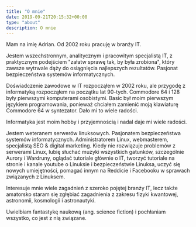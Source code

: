 ```yaml
---
title: "O mnie"
date: 2019-09-21T20:15:32+00:00 
type: "about"
description: O mnie
---
```


Mam na imię Adrian. Od 2002 roku pracuję w branży IT.

Jestem wszechstronnym, analitycznym i pracowitym specjalistą IT, z praktycznym podejściem "załatw sprawę tak, by była zrobiona", który zawsze wytrwale dąży do osiągnięcia najlepszych rezultatów. Pasjonat bezpieczeństwa systemów informatycznych.

Doświadczenie zawodowe w IT rozpocząłem w 2002 roku, ale przygodę z informatyką rozpocząłem na początku lat 90-tych. Commodore 64 i 128 były pierwszymi komputerami osobistymi. Basic był moim pierwszym językiem programowania, ponieważ chciałem zamienić moją klawiaturę Commodore 64 w syntezator. Dało mi to wiele radości.

Informatyka jest moim hobby i przyjemnością i nadal daje mi wiele radości.

Jestem weteranem serwerów linuksowych. Pasjonatem bezpieczeństwa systemów informatycznych. Administratorem Linux, webmasterem, specjalistą SEO & digital marketing. Kiedy nie rozwiązuje problemów z serwerami Linux, lubię słuchać muzyki wszystkich gatunków, szczególnie Aurory i Wardruny, oglądać tutoriale głównie o IT, tworzyć tutoriale na stronie i kanale youtube o Linuksie i bezpieczeństwie Linuksa, uczyć się nowych umiejętności, pomagać innym na Reddicie i Facebooku w sprawach związanych z Linuksem.

Interesuje mnie wiele zagadnień z szeroko pojętej branży IT, lecz także amatorsko staram się zgłębiać zagadnienia z zakresu fizyki kwantowej, astronomii, kosmologii i astronautyki. 

Uwielbiam fantastykę naukową (ang. science fiction) i pochłaniam wszystko, co jest z nią związane.